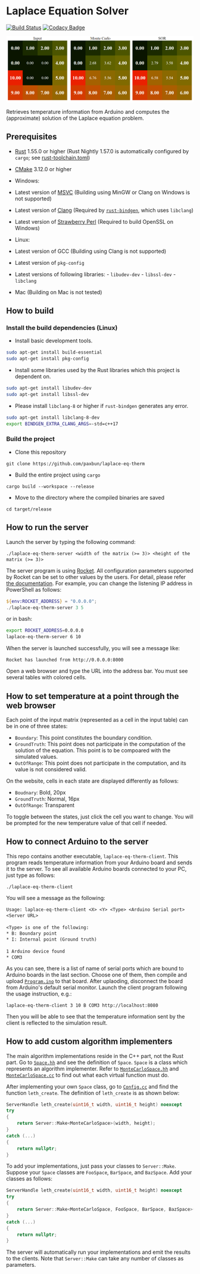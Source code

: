 # Laplace Equation Solver

[![Build Status](https://app.travis-ci.com/paxbun/laplace-eq-therm.svg?branch=main)](https://app.travis-ci.com/paxbun/laplace-eq-therm) [![Codacy Badge](https://app.codacy.com/project/badge/Grade/a0edc7e0c867439797c2d29f8b3881a1)](https://www.codacy.com/gh/paxbun/laplace-eq-therm/dashboard?utm_source=github.com&amp;utm_medium=referral&amp;utm_content=paxbun/laplace-eq-therm&amp;utm_campaign=Badge_Grade)

![Example](./Example.png)

Retrieves temperature information from Arduino and computes the (approximate) solution of the Laplace equation problem.

## Prerequisites

-   [Rust](https://www.rust-lang.org/tools/install) 1.55.0 or higher (Rust Nightly 1.57.0 is automatically configured by `cargo`; see [rust-toolchain.toml](./rust-toolchain.toml))

-   [CMake](https://cmake.org/download/) 3.12.0 or higher

-   Windows:
  -   Latest version of [MSVC](https://visualstudio.microsoft.com) (Building using MinGW or Clang on Windows is not supported)
  -   Latest version of [Clang](https://releases.llvm.org/download.html) (Required by [`rust-bindgen`](https://github.com/rust-lang/rust-bindgen), which uses `libclang`)
  -   Latest version of [Strawberry Perl](https://strawberryperl.com/) (Required to build OpenSSL on Windows)

-   Linux:
  -   Latest version of GCC (Building using Clang is not supported)
  -   Latest version of `pkg-config`
  -   Latest versions of following libraries:
    -   `libudev-dev`
    -   `libssl-dev`
    -   `libclang`

-   Mac (Building on Mac is not tested)

## How to build

### Install the build dependencies (Linux)

-   Install basic development tools.

```bash
sudo apt-get install build-essential
sudo apt-get install pkg-config
```

-   Install some libraries used by the Rust libraries which this project is dependent on.

```bash
sudo apt-get install libudev-dev
sudo apt-get install libssl-dev
```

-   Please install `libclang-8` or higher if `rust-bindgen` generates any error.

```bash
sudo apt-get install libclang-8-dev
export BINDGEN_EXTRA_CLANG_ARGS=-std=c++17
```

### Build the project

-   Clone this repository

```
git clone https://github.com/paxbun/laplace-eq-therm
```

-   Build the entire project using `cargo`

```
cargo build --workspace --release
```

-   Move to the directory where the compiled binaries are saved

```
cd target/release
```

## How to run the server

Launch the server by typing the following command:

```
./laplace-eq-therm-server <width of the matrix (>= 3)> <height of the matrix (>= 3)>
```

The server program is using [Rocket](https://github.com/SergioBenitez/Rocket). All configuration parameters supported by Rocket can be set to other values by the users. For detail, please refer [the documentation](https://rocket.rs/v0.4/guide/configuration/). For example, you can change the listening IP address in PowerShell as follows:

```powershell
${env:ROCKET_ADDRESS} = "0.0.0.0";
./laplace-eq-therm-server 3 5
```

or in bash:

```bash
export ROCKET_ADDRESS=0.0.0.0
laplace-eq-therm-server 6 10
```

When the server is launched successfully, you will see a message like:

```
Rocket has launched from http://0.0.0.0:8000
```

Open a web browser and type the URL into the address bar. You must see several tables with colored cells.

## How to set temperature at a point through the web browser

Each point of the input matrix (represented as a cell in the input table) can be in one of three states:

-   `Boundary`: This point constitutes the boundary condition.
-   `GroundTruth`: This point does not participate in the computation of the solution of the equation. This point is to be compoared with the simulated values.
-   `OutOfRange`: This point does not participate in the computation, and its value is not considered valid.

On the website, cells in each state are displayed differently as follows:

-   `Boudnary`: Bold, 20px
-   `GroundTruth`: Normal, 16px
-   `OutOfRange`: Transparent

To toggle between the states, just click the cell you want to change. You will be prompted for the new temperature value of that cell if needed.

## How to connect Arduino to the server

This repo contains another executable, `laplace-eq-therm-client`. This program reads temperature information from your Arduino board and sends it to the server. To see all available Arduino boards connected to your PC, just type as follows:

```
./laplace-eq-therm-client
```

You will see a message as the following:

```
Usage: laplace-eq-therm-client <X> <Y> <Type> <Arduino Serial port> <Server URL>

<Type> is one of the following:
* B: Boundary point
* I: Internal point (Ground truth)

1 Arduino device found
* COM3
```

As you can see, there is a list of name of serial ports which are bound to Arduino boards in the last section. Choose one of them, then compile and upload [`Program.ino`](./Program.ino) to that board. After uplaoding, disconnect the board from Arduino's default serial monitor. Launch the client program following the usage instruction, e.g.:

```
laplace-eq-therm-client 3 10 B COM3 http://localhost:8080
```

Then you will be able to see that the temperature information sent by the client is reflected to the simulation result.

## How to add custom algorithm implementers

The main algorithm implementations reside in the C++ part, not the Rust part. Go to [`Space.hh`](./server/core/Public/leth/Space.hh) and see the definition of `Space`. `Space` is a class which represents an algorithm implementer. Refer to [`MonteCarloSpace.hh`](./server/core/Public/leth/MonteCarloSpace.hh) and [`MonteCarloSpace.cc`](./server/core/Source/MonteCarloSpace.cc) to find out what each virtual function must do.

After implementing your own `Space` class, go to [`Config.cc`](./server/core/Source/Config.cc) and find the function `leth_create`. The definition of `leth_create` is as shown below:

```cpp
ServerHandle leth_create(uint16_t width, uint16_t height) noexcept
try
{
    return Server::Make<MonteCarloSpace>(width, height);
}
catch (...)
{
    return nullptr;
}
```

To add your implementations, just pass your classes to `Server::Make`. Suppose your `Space` classes are `FooSpace`, `BarSpace`, and `BazSpace`. Add your classes as follows:

```cpp
ServerHandle leth_create(uint16_t width, uint16_t height) noexcept
try
{
    return Server::Make<MonteCarloSpace, FooSpace, BarSpace, BazSpace>(width, height);
}
catch (...)
{
    return nullptr;
}
```

The server will automatically run your implementations and emit the results to the clients. Note that `Server::Make` can take any number of classes as parameters.
